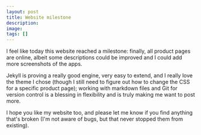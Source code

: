 ```yaml
---
layout: post
title: Website milestone
description:
image:
tags: []
---
```

I feel like today this website reached a milestone: finally, all product pages are online, albeit some descriptions could be improved and I could add more screenshots of the apps.

Jekyll is proving a really good engine, very easy to extend, and I really love the theme I chose (though I still need to figure out how to change the CSS for a specific product page); working with markdown files and Git for version control is a blessing in flexibility and is truly making me want to post more.

I hope you like my website too, and please let me know if you find anything that's broken (I'm not aware of bugs, but that never stopped them from existing).